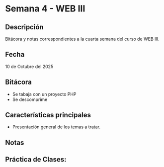 # Semana 4 - WEB III

## Descripción
Bitácora y notas correspondientes a la cuarta semana del curso de WEB III.

## Fecha
10 de Octubre del 2025

## Bitácora
- Se tabaja con un proyecto PHP
- Se descomprime

## Características principales
- Presentación general de los temas a tratar.

## Notas

## Práctica de Clases:
